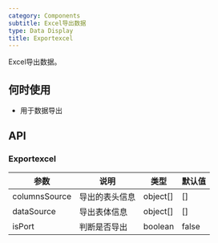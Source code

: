 ```yaml
---
category: Components
subtitle: Excel导出数据
type: Data Display
title: Exportexcel
---
```


Excel导出数据。

## 何时使用

- 用于数据导出

## API

### Exportexcel

| 参数 | 说明 | 类型 | 默认值 |
| --- | --- | --- | --- |
| columnsSource | 导出的表头信息 | object[] | [] |
| dataSource | 导出表体信息 | object[] | [] |
| isPort | 判断是否导出 | boolean | false |

